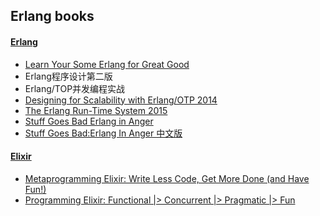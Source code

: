 ## Erlang books

#### [Erlang](http://www.erlang.org/)

* [Learn Your Some Erlang for Great Good](http://learnsomeerlang.com)
* Erlang程序设计第二版
* Erlang/TOP并发编程实战
* [Designing for Scalability with Erlang/OTP 2014](http://shop.oreilly.com/product/0636920024149.do)
* [The Erlang Run-Time System 2015](http://shop.oreilly.com/product/0636920029038.do)
* [Stuff Goes Bad Erlang in Anger](http://www.erlang-in-anger.com/)
* [Stuff Goes Bad:Erlang In Anger 中文版](https://www.gitbook.com/book/zhongwencool/erlang_in_anger/details)


#### [Elixir](http://elixir-lang.org/)

* [Metaprogramming Elixir: Write Less Code, Get More Done (and Have Fun!)](https://pragprog.com/book/cmelixir/metaprogramming-elixir)
* [Programming Elixir: Functional |> Concurrent |> Pragmatic |> Fun](https://pragprog.com/book/elixir/programming-elixir)
